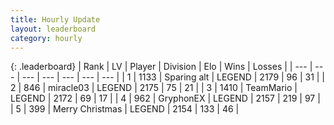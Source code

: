 ```yaml
---
title: Hourly Update
layout: leaderboard
category: hourly
---
```


{: .leaderboard}
| Rank | LV | Player | Division | Elo | Wins | Losses |
| --- | --- | --- | --- | --- | --- | --- |
| <span data-change="0">1</span> | 1133 | <span title="ID: 203132">Sparing alt</span> | LEGEND | <span data-change="0">2179</span> | <span data-change="0">96</span> | <span data-change="0">31</span> |
| <span data-change="1">2</span> | 846 | <span title="ID: 416373">miracle03</span> | LEGEND | <span data-change="8">2175</span> | <span data-change="2">75</span> | <span data-change="0">21</span> |
| <span data-change="-1">3</span> | 1410 | <span title="ID: 164871">TeamMario</span> | LEGEND | <span data-change="0">2172</span> | <span data-change="0">69</span> | <span data-change="0">17</span> |
| <span data-change="0">4</span> | 962 | <span title="ID: 315148">GryphonEX</span> | LEGEND | <span data-change="-8">2157</span> | <span data-change="4">219</span> | <span data-change="2">97</span> |
| <span data-change="0">5</span> | 399 | <span title="ID: 382502">Merry Christmas</span> | LEGEND | <span data-change="0">2154</span> | <span data-change="0">133</span> | <span data-change="0">46</span> |